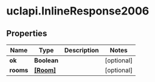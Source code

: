 # uclapi.InlineResponse2006

## Properties

Name | Type | Description | Notes
------------ | ------------- | ------------- | -------------
**ok** | **Boolean** |  | [optional] 
**rooms** | [**[Room]**](Room.md) |  | [optional] 



